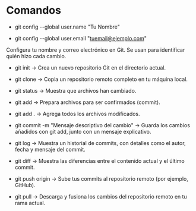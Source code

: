 # Comandos

- git config --global user.name "Tu Nombre"

- git config --global user.email "tuemail@ejemplo.com"

Configura tu nombre y correo electrónico en Git. Se usan para identificar quién hizo cada cambio.

- git init -> Crea un nuevo repositorio Git en el directorio actual.
  
- git clone <url-del-repositorio> -> Copia un repositorio remoto completo en tu máquina local.
  
- git status -> Muestra que archivos han cambiado.
  
- git add <archivo> -> Prepara archivos para ser confirmados (commit).
  
- git add . -> Agrega todos los archivos modificados.
  
- git commit -m "Mensaje descriptivo del cambio" -> Guarda los cambios añadidos con git add, junto con un mensaje explicativo.
  
- git log -> Muestra un historial de commits, con detalles como el autor, fecha y mensaje del commit.
  
- git diff -> Muestra las diferencias entre el contenido actual y el último commit.
  
- git push origin <rama> -> Sube tus commits al repositorio remoto (por ejemplo, GitHub).
  
- git pull -> Descarga y fusiona los cambios del repositorio remoto en tu rama actual.
